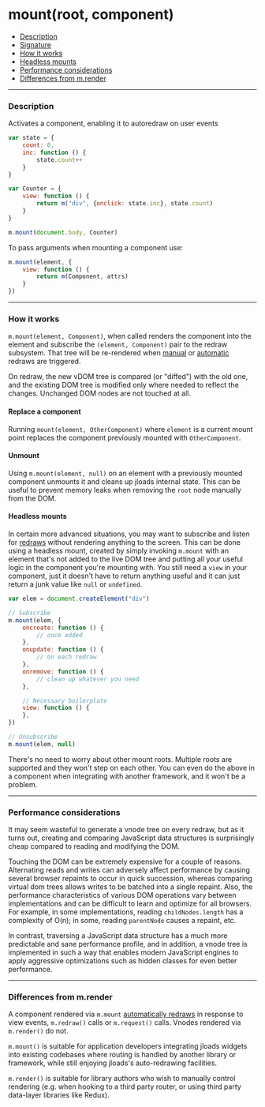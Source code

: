 # mount(root, component)

- [Description](#description)
- [Signature](#signature)
- [How it works](#how-it-works)
- [Headless mounts](#headless-mounts)
- [Performance considerations](#performance-considerations)
- [Differences from m.render](#differences-from-mrender)

---

### Description

Activates a component, enabling it to autoredraw on user events

```javascript
var state = {
	count: 0,
	inc: function () {
		state.count++
	}
}

var Counter = {
	view: function () {
		return m("div", {onclick: state.inc}, state.count)
	}
}

m.mount(document.body, Counter)
```

To pass arguments when mounting a component use:

```javascript
m.mount(element, {
	view: function () {
		return m(Component, attrs)
	}
})
```

---

### How it works

`m.mount(element, Component)`, when called renders the component into the element and subscribe
the `(element, Component)` pair to the redraw subsystem. That tree will be re-rendered when [manual](redraw.md)
or [automatic](autoredraw.md) redraws are triggered.

On redraw, the new vDOM tree is compared (or "diffed") with the old one, and the existing DOM tree is modified only
where needed to reflect the changes. Unchanged DOM nodes are not touched at all.

#### Replace a component

Running `mount(element, OtherComponent)` where `element` is a current mount point replaces the component previously
mounted with `OtherComponent`.

#### Unmount

Using `m.mount(element, null)` on an element with a previously mounted component unmounts it and cleans up jloads
internal state. This can be useful to prevent memory leaks when removing the `root` node manually from the DOM.

#### Headless mounts

In certain more advanced situations, you may want to subscribe and listen for [redraws](autoredraw.md) without rendering
anything to the screen. This can be done using a headless mount, created by simply invoking `m.mount` with an element
that's not added to the live DOM tree and putting all your useful logic in the component you're mounting with. You still
need a `view` in your component, just it doesn't have to return anything useful and it can just return a junk value
like `null` or `undefined`.

```javascript
var elem = document.createElement("div")

// Subscribe
m.mount(elem, {
	oncreate: function () {
		// once added
	},
	onupdate: function () {
		// on each redraw
	},
	onremove: function () {
		// clean up whatever you need
	},

	// Necessary boilerplate
	view: function () {
	},
})

// Unsubscribe
m.mount(elem, null)
```

There's no need to worry about other mount roots. Multiple roots are supported and they won't step on each other. You
can even do the above in a component when integrating with another framework, and it won't be a problem.

---

### Performance considerations

It may seem wasteful to generate a vnode tree on every redraw, but as it turns out, creating and comparing JavaScript
data structures is surprisingly cheap compared to reading and modifying the DOM.

Touching the DOM can be extremely expensive for a couple of reasons. Alternating reads and writes can adversely affect
performance by causing several browser repaints to occur in quick succession, whereas comparing virtual dom trees allows
writes to be batched into a single repaint. Also, the performance characteristics of various DOM operations vary between
implementations and can be difficult to learn and optimize for all browsers. For example, in some implementations,
reading `childNodes.length` has a complexity of O(n); in some, reading `parentNode` causes a repaint, etc.

In contrast, traversing a JavaScript data structure has a much more predictable and sane performance profile, and in
addition, a vnode tree is implemented in such a way that enables modern JavaScript engines to apply aggressive
optimizations such as hidden classes for even better performance.

---

### Differences from m.render

A component rendered via `m.mount` [automatically redraws](autoredraw.md) in response to view events, `m.redraw()` calls
or `m.request()` calls. Vnodes rendered via `m.render()` do not.

`m.mount()` is suitable for application developers integrating jloads widgets into existing codebases where routing is
handled by another library or framework, while still enjoying jloads's auto-redrawing facilities.

`m.render()` is suitable for library authors who wish to manually control rendering (e.g. when hooking to a third party
router, or using third party data-layer libraries like Redux).
